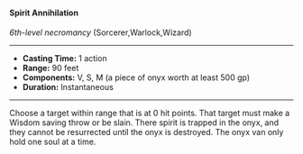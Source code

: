 #### Spirit Annihilation
*6th-level necromancy* (Sorcerer,Warlock,Wizard)
___
- **Casting Time:** 1 action
- **Range:** 90 feet
- **Components:** V, S, M (a piece of onyx worth at least 500 gp)
- **Duration:** Instantaneous
---
Choose a target within range that is at 0 hit points.
That target must make a Wisdom saving throw or
be slain. There spirit is trapped in the onyx, and
they cannot be resurrected until the onyx is
destroyed. The onyx van only hold one soul at a
time.
